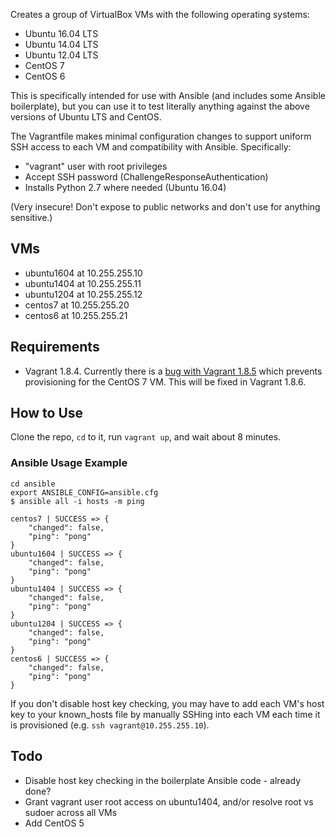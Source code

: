 Creates a group of VirtualBox VMs with the following operating systems:

- Ubuntu 16.04 LTS
- Ubuntu 14.04 LTS
- Ubuntu 12.04 LTS
- CentOS 7
- CentOS 6

This is specifically intended for use with Ansible (and includes some Ansible boilerplate), but you can use it to test literally anything against the above versions of Ubuntu LTS and CentOS.

The Vagrantfile makes minimal configuration changes to support uniform SSH access to each VM and compatibility with Ansible. Specifically:
- "vagrant" user with root privileges
- Accept SSH password (ChallengeResponseAuthentication)
- Installs Python 2.7 where needed (Ubuntu 16.04)

(Very insecure! Don't expose to public networks and don't use for anything sensitive.)

## VMs
- ubuntu1604 at 10.255.255.10
- ubuntu1404 at 10.255.255.11
- ubuntu1204 at 10.255.255.12
- centos7 at 10.255.255.20
- centos6 at 10.255.255.21

## Requirements
- Vagrant 1.8.4. Currently there is a [bug with Vagrant 1.8.5](https://github.com/mitchellh/vagrant/issues/7610) which prevents provisioning for the CentOS 7 VM. This will be fixed in Vagrant 1.8.6.

## How to Use
Clone the repo, `cd` to it, run `vagrant up`, and wait about 8 minutes.

### Ansible Usage Example
```
cd ansible
export ANSIBLE_CONFIG=ansible.cfg
$ ansible all -i hosts -m ping

centos7 | SUCCESS => {
    "changed": false,
    "ping": "pong"
}
ubuntu1604 | SUCCESS => {
    "changed": false,
    "ping": "pong"
}
ubuntu1404 | SUCCESS => {
    "changed": false,
    "ping": "pong"
}
ubuntu1204 | SUCCESS => {
    "changed": false,
    "ping": "pong"
}
centos6 | SUCCESS => {
    "changed": false,
    "ping": "pong"
}
```

If you don't disable host key checking, you may have to add each VM's host key to your known_hosts file by manually SSHing into each VM each time it is provisioned (e.g. `ssh vagrant@10.255.255.10`).

## Todo
- Disable host key checking in the boilerplate Ansible code - already done?
- Grant vagrant user root access on ubuntu1404, and/or resolve root vs sudoer across all VMs
- Add CentOS 5
